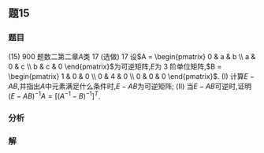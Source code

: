 ## 题15
### 题目
(15) 900 题数二第二章$A$类 17 (选做) 
17 设$A = \begin{pmatrix} 0 & a & b \\ a & 0 & c \\ b & c & 0 \end{pmatrix}$为可逆矩阵,$E$为 3 阶单位矩阵,$B = \begin{pmatrix} 1 & 0 & 0 \\ 0 & 4 & 0 \\ 0 & 0 & 0 \end{pmatrix}$.
(I) 计算$E - AB$,并指出$A$中元素满足什么条件时,$E - AB$为可逆矩阵;
(II) 当$E - AB$可逆时,证明${( E - AB) }^{-1}A = {\lbrack {( {A}^{-1} - B) }^{-1}\rbrack }^{T}$.
### 分析

### 解